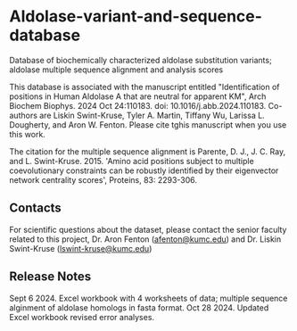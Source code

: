 # Aldolase-variant-and-sequence-database
Database of biochemically characterized aldolase substitution variants; aldolase multiple sequence alignment and analysis scores

This database is associated with the manuscript entitled "Identification of positions in Human Aldolase A that are neutral for apparent KM", Arch Biochem Biophys. 2024 Oct 24:110183. doi: 10.1016/j.abb.2024.110183.  Co-authors are Liskin Swint-Kruse, Tyler A. Martin, Tiffany Wu, Larissa L. Dougherty, and Aron W. Fenton.   Please cite tghis manuscript when you use this work.  

The citation for the multiple sequence alignment is Parente, D. J., J. C. Ray, and L. Swint-Kruse. 2015. 'Amino acid positions subject to multiple coevolutionary constraints can be robustly identified by their eigenvector network centrality scores', Proteins, 83: 2293-306.

## Contacts
For scientific questions about the dataset, please contact the senior faculty related to this project, Dr. Aron Fenton (afenton@kumc.edu) and Dr. Liskin Swint-Kruse (lswint-kruse@kumc.edu)

## Release Notes
Sept 6 2024. Excel workbook with 4 worksheets of data; multiple sequence alginment of aldolase homologs in fasta format.
Oct 28 2024.  Updated Excel workbook revised error analyses.
